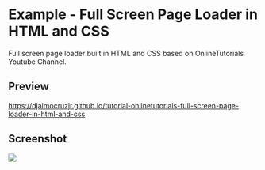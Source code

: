 <h1>Example - Full Screen Page Loader in HTML and CSS</h1>
<p>Full screen page loader built in HTML and CSS based on OnlineTutorials Youtube Channel.</p>

<h2>Preview</h2>
<a href="https://djalmocruzjr.github.io/tutorial-onlinetutorials-full-screen-page-loader-in-html-and-css/" target="_blank">https://djalmocruzjr.github.io/tutorial-onlinetutorials-full-screen-page-loader-in-html-and-css</a>

<h2>Screenshot</h2>
<img src="https://github.com/DjalmoCruzJr/onlinetutorials-tutorial-full-screen-page-loader-in-html-and-css/blob/master/screenshots/screenshot.gif?raw=true">
